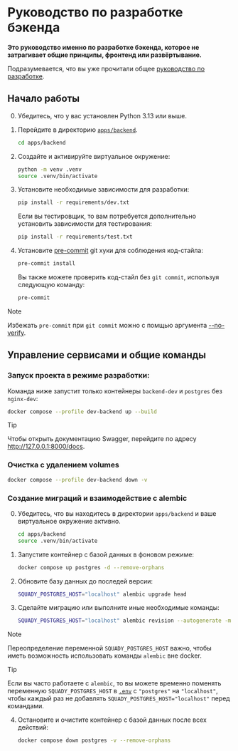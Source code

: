 # Руководство по разработке бэкенда

**Это руководство именно по разработке бэкенда, которое не затрагивает общие принципы, фронтенд или развёртывание.**

Подразумевается, что вы уже прочитали общее [руководство по разработке](../../../docs/CONTRIBUTING.md).

## Начало работы

0. Убедитесь, что у вас установлен Python 3.13 или выше.

1. Перейдите в директорию [`apps/backend`](../).

   ```sh
   cd apps/backend
   ```

2. Создайте и активируйте виртуальное окружение:

   ```sh
   python -m venv .venv
   source .venv/bin/activate
   ```

3. Установите необходимые зависимости для разработки:

   ```sh
   pip install -r requirements/dev.txt
   ```

   Если вы тестировщик, то вам потребуется дополнительно установить зависимости для тестирования:

   ```sh
   pip install -r requirements/test.txt
   ```

4. Установите [pre-commit](https://pre-commit.com/) git хуки для соблюдения код-стайла:

   ```sh
   pre-commit install
   ```

   Вы также можете проверить код-стайл без `git commit`, используя следующую команду:

   ```sh
   pre-commit
   ```

> [!NOTE]
> Избежать `pre-commit` при `git commit` можно с помщью аргумента [--no-verify](https://git-scm.com/docs/githooks#_pre_commit).

## Управление сервисами и общие команды

### Запуск проекта в режиме разработки:

Команда ниже запустит только контейнеры `backend-dev` и `postgres` без `nginx-dev`:

```sh
docker compose --profile dev-backend up --build
```

> [!TIP]
> Чтобы открыть документацию Swagger, перейдите по адресу http://127.0.0.1:8000/docs.

### Очистка с удалением volumes

```sh
docker compose --profile dev-backend down -v
```

### Создание миграций и взаимодействие с alembic

0. Убедитесь, что вы находитесь в директории `apps/backend` и ваше виртуальное окружение активно.

   ```sh
   cd apps/backend
   source .venv/bin/activate
   ```

1. Запустите контейнер с базой данных в фоновом режиме:

   ```sh
   docker compose up postgres -d --remove-orphans
   ```

2. Обновите базу данных до последей версии:

   ```sh
   SQUADY_POSTGRES_HOST="localhost" alembic upgrade head
   ```

3. Сделайте миграцию или выполните иные необходимые команды:

   ```sh
   SQUADY_POSTGRES_HOST="localhost" alembic revision --autogenerate -m "message"
   ```

> [!NOTE]
> Переопределение переменной `SQUADY_POSTGRES_HOST` важно, чтобы иметь возможность
> использовать команды `alembic` вне docker.

> [!TIP]
> Если вы часто работаете с `alembic`, то вы можете временно поменять переменную
> `SQUADY_POSTGRES_HOST` в [`.env`](../../../.env) с `"postgres"` на `"localhost"`,
> чтобы каждый раз не добавлять `SQUADY_POSTGRES_HOST="localhost"` перед командами.

4. Остановите и очистите контейнер с базой данных после всех действий:

   ```sh
   docker compose down postgres -v --remove-orphans
   ```
